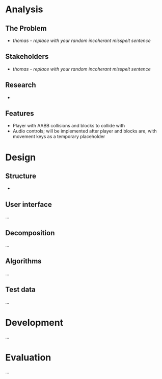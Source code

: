 # Analysis

## The Problem

-   *thomas - replace with your random incoherant misspelt sentence*

## Stakeholders

-   *thomas - replace with your random incoherant misspelt sentence*

## Research

<!-- Only research done was for the machine learning part -->

-   <!-- Link to the ML website -->

## Features

-   Player with AABB collisions and blocks to collide with
-   Audio controls; will be implemented after player and blocks are, with movement keys as a temporary placeholder

# Design

## Structure

-   

## User interface

...

## Decomposition

...

## Algorithms

...

## Test data

...

# Development

...

# Evaluation

...
